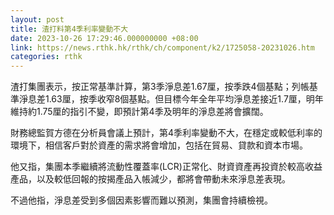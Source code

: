 ```yaml
---
layout: post
title: 渣打料第4季利率變動不大
date: 2023-10-26 17:29:46.000000000 +08:00
link: https://news.rthk.hk/rthk/ch/component/k2/1725058-20231026.htm
categories: rthk
---
```


渣打集團表示，按正常基準計算，第3季淨息差1.67厘，按季跌4個基點；列帳基準淨息差1.63厘，按季收窄8個基點。但目標今年全年平均淨息差接近1.7厘，明年維持約1.75厘的指引不變，即預計第4季及明年的淨息差將會擴闊。

財務總監賀方德在分析員會議上預計，第4季利率變動不大，在穩定或較低利率的環境下，相信客戶對於資產的需求將會增加，包括在貿易、貸款和資本市場。

他又指，集團本季繼續將流動性覆蓋率(LCR)正常化、財資資產再投資於較高收益產品，以及較低回報的按揭產品入帳減少，都將會帶動未來淨息差表現。

不過他指，淨息差受到多個因素影響而難以預測，集團會持續檢視。
